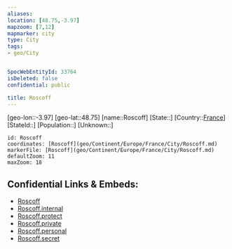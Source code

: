 ```yaml
---
aliases: 
location: [48.75,-3.97]
mapzoom: [7,12] 
mapmarker: city 
type: City
tags:
- geo/City


SpocWebEntityId: 33764
isDeleted: false
confidential: public

title: Roscoff
---
```

[geo-lon::-3.97]
[geo-lat::48.75]
[name::Roscoff]
[State::]
[Country::[France](geo/Continent/Europe/France.md)]
[StateId::]
[Population::]
[Unknown::]


```leaflet
id: Roscoff
coordinates: [Roscoff](geo/Continent/Europe/France/City/Roscoff.md)
markerFile: [Roscoff](geo/Continent/Europe/France/City/Roscoff.md)
defaultZoom: 11 
maxZoom: 18
```


## Confidential Links & Embeds: 
- [Roscoff](../../../../../../_public/geo/Continent/Europe/France/City/Roscoff.md) 
- [Roscoff.internal](../../../../../../_internal/geo/Continent/Europe/France/City/Roscoff.internal.md) 
- [Roscoff.protect](../../../../../../_protect/geo/Continent/Europe/France/City/Roscoff.protect.md) 
- [Roscoff.private](../../../../../../_private/geo/Continent/Europe/France/City/Roscoff.private.md) 
- [Roscoff.personal](../../../../../../_personal/geo/Continent/Europe/France/City/Roscoff.personal.md) 
- [Roscoff.secret](../../../../../../_secret/geo/Continent/Europe/France/City/Roscoff.secret.md) 
